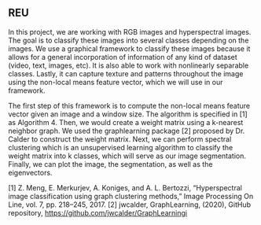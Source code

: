 ## REU
In this project, we are working with RGB images and hyperspectral images. The goal is to classify these images into several classes depending on the images. We use a graphical framework to classify these images because it allows for a general incorporation of information of any kind of dataset (video, text, images, etc). It is also able to work with nonlinearly separable classes. Lastly, it can capture texture and patterns throughout the image using the non-local means feature vector, which we will use in our framework.

The first step of this framework is to compute the non-local means feature vector given an image and a window size. The algorithm is specified in [1] as Algorithm 4. Then, we would create a weight matrix using a k-nearest neighbor graph. We used the graphlearning package [2] proposed by Dr. Calder to construct the weight matrix. Next, we can perform spectral clustering which is an unsupervised learning algorithm to classify the weight matrix into k classes, which will serve as our image segmentation. Finally, we can plot the image, the segmentation, as well as the eigenvectors.

[1] Z. Meng, E. Merkurjev, A. Koniges, and A. L. Bertozzi, “Hyperspectral
image classification using graph clustering methods,” Image Processing
On Line, vol. 7, pp. 218–245, 2017.
[2] jwcalder, GraphLearning, (2020), GitHub repository, https://github.com/jwcalder/GraphLearningi

